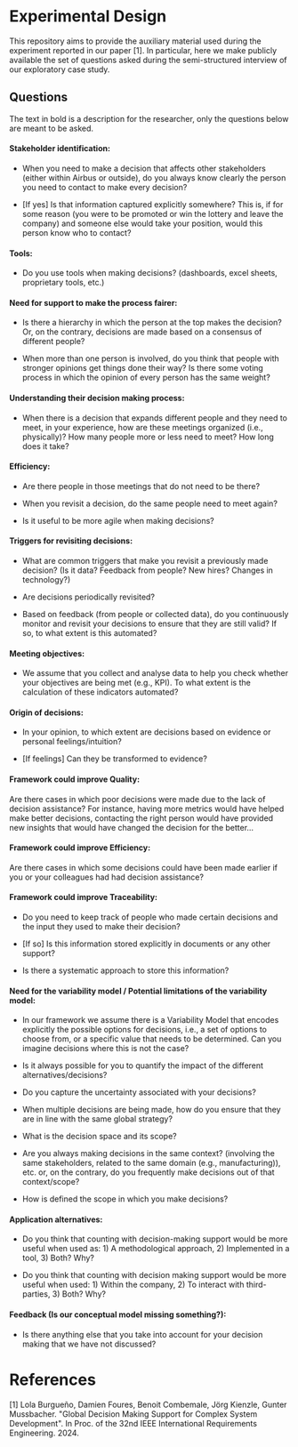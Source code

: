 # Experimental Design

This repository aims to provide the auxiliary material used during the experiment reported in our paper [1]. In particular, here we make publicly available the set of questions asked during the semi-structured interview of our exploratory case study.

## Questions

The text in bold is a description for the researcher, only the questions below are meant to be asked.

#### Stakeholder identification:
- When you need to make a decision that affects other stakeholders (either within Airbus or outside), do you always know clearly the person you need to contact to make every decision?

- [If yes] Is that information captured explicitly somewhere? This is, if for some reason (you were to be promoted or win the lottery and leave the company) and someone else would take your position, would this person know who to contact?

#### Tools:
- Do you use tools when making decisions? (dashboards, excel sheets, proprietary tools, etc.)

#### Need for support to make the process fairer: 
- Is there a hierarchy in which the person at the top makes the decision? Or, on the contrary, decisions are made based on a consensus of different people?

- When more than one person is involved, do you think that people with stronger opinions get things done their way? Is there some voting process in which the opinion of every person has the same weight?

#### Understanding their decision making process:
- When there is a decision that expands different people and they need to meet, in your experience, how are these meetings organized (i.e., physically)? How many people more or less need to meet? How long does it take?

#### Efficiency:
- Are there people in those meetings that do not need to be there?

- When you revisit a decision, do the same people need to meet again?

- Is it useful to be more agile when making decisions?

#### Triggers for revisiting decisions:
- What are common triggers that make you revisit a previously made decision? (Is it data? Feedback from people? New hires? Changes in technology?)

- Are decisions periodically revisited?

- Based on feedback (from people or collected data), do you continuously monitor and revisit your decisions to ensure that they are still valid? If so, to what extent is this automated?

#### Meeting objectives:
- We assume that you collect and analyse data to help you check whether your objectives are being met (e.g., KPI). To what extent is the calculation of these indicators automated? 

#### Origin of decisions:
- In your opinion, to which extent are decisions based on evidence or personal feelings/intuition?

- [If feelings] Can they be transformed to evidence?

#### Framework could improve Quality:
Are there cases in which poor decisions were made due to the lack of decision assistance? For instance, having more metrics would have helped make better decisions, contacting the right person would have provided new insights that would have changed the decision for the better…

#### Framework could improve Efficiency:
Are there cases in which some decisions could have been made earlier if you or your colleagues had had decision assistance?

#### Framework could improve Traceability:
- Do you need to keep track of people who made certain decisions and the input they used to make their decision?

- [If so] Is this information stored explicitly in documents or any other support?

- Is there a systematic approach to store this information?

#### Need for the variability model / Potential limitations of the variability model:
- In our framework we assume there is a Variability Model that encodes explicitly the possible options for decisions, i.e., a set of options to choose from, or a specific value that needs to be determined. Can you imagine decisions where this is not the case?

- Is it always possible for you to quantify the impact of the different alternatives/decisions?

- Do you capture the uncertainty associated with your decisions?

- When multiple decisions are being made, how do you ensure that they are in line with the same global strategy?

- What is the decision space and its scope?
- Are you always making decisions in the same context? (involving the same stakeholders, related to the same domain (e.g., manufacturing)), etc. or, on the contrary, do you frequently make decisions out of that context/scope?

- How is defined the scope in which you make decisions?

#### Application alternatives:
- Do you think that counting with decision-making support would be more useful when used as: 1) A methodological approach, 2) Implemented in a tool, 3) Both? Why?

- Do you think that counting with decision making support would be more useful when used: 1) Within the company, 2) To interact with third-parties, 3) Both? Why?

#### Feedback (Is our conceptual model missing something?):
- Is there anything else that you take into account for your decision making that we have not discussed?

# References

[1] Lola Burgueño, Damien Foures, Benoit Combemale, Jörg Kienzle, Gunter Mussbacher. "Global Decision Making Support for Complex System Development". In Proc. of the 32nd IEEE International Requirements Engineering. 2024.


